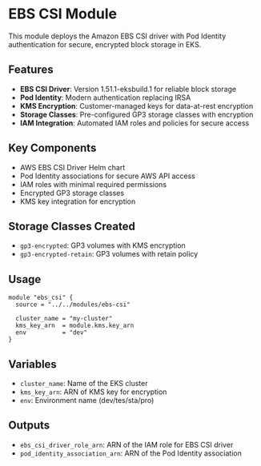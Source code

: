 # EBS CSI Module

This module deploys the Amazon EBS CSI driver with Pod Identity authentication for secure, encrypted block storage in EKS.

## Features

- **EBS CSI Driver**: Version 1.51.1-eksbuild.1 for reliable block storage
- **Pod Identity**: Modern authentication replacing IRSA
- **KMS Encryption**: Customer-managed keys for data-at-rest encryption
- **Storage Classes**: Pre-configured GP3 storage classes with encryption
- **IAM Integration**: Automated IAM roles and policies for secure access

## Key Components

- AWS EBS CSI Driver Helm chart
- Pod Identity associations for secure AWS API access
- IAM roles with minimal required permissions
- Encrypted GP3 storage classes
- KMS key integration for encryption

## Storage Classes Created

- `gp3-encrypted`: GP3 volumes with KMS encryption
- `gp3-encrypted-retain`: GP3 volumes with retain policy

## Usage

```hcl
module "ebs_csi" {
  source = "../../modules/ebs-csi"
  
  cluster_name = "my-cluster"
  kms_key_arn  = module.kms.key_arn
  env          = "dev"
}
```

## Variables

- `cluster_name`: Name of the EKS cluster
- `kms_key_arn`: ARN of KMS key for encryption
- `env`: Environment name (dev/tes/sta/pro)

## Outputs

- `ebs_csi_driver_role_arn`: ARN of the IAM role for EBS CSI driver
- `pod_identity_association_arn`: ARN of the Pod Identity association